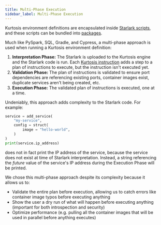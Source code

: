 ```yaml
---
title: Multi-Phase Execution
sidebar_label: Multi-Phase Execution
---
```


<!-- TODO Refactor this a bit when we have a 'plan' object -->

Kurtosis environment definitions are encapsulated inside [Starlark scripts][starlark-explainer], and these scripts can be bundled into [packages][packages].

Much like PySpark, SQL, Gradle, and Cypress, a multi-phase approach is used when running a Kurtosis environment definition:

<!-- TODO Add a dependency phase when we do dependency resolution before interpretation? -->
1. **Interpretation Phase:** The Starlark is uploaded to the Kurtosis engine and the Starlark code is run. Each [Kurtosis instruction][starlark-instructions] adds a step to a plan of instructions to execute, but the instruction isn't executed yet.
1. **Validation Phase:** The plan of instructions is validated to ensure port dependencies are referencing existing ports, container images exist, duplicate services aren't being created, etc.
1. **Execution Phase:** The validated plan of instructions is executed, one at a time.

Undeniably, this approach adds complexity to the Starlark code. For example:

```python
service = add_service(
    "my-service",
    config = struct(
        image = "hello-world",
    )
)
print(service.ip_address)
```

does not in fact print the IP address of the service, because the service does not exist at time of Starlark interpretation. Instead, a string referencing the _future_ value of the service's IP address during the Execution Phase will be printed.

We chose this multi-phase approach despite its complexity because it allows us to:

- Validate the entire plan before execution, allowing us to catch errors like container image typos before executing anything
- Show the user a dry run of what will happen before executing anything (important for both introspection and security)
- Optimize performance (e.g. pulling all the container images that will be used in parallel before anything executes)
<!--- TODO add information about the decomposition & resolution usecases when we have them: https://www.notion.so/kurtosistech/Why-Kevin-Amir-keep-insisting-on-two-phase-execution-despite-its-downsides-592f40b1631c443a9c4e183c3ae2ae30 -->

<!---------------- ONLY LINKS BELOW HERE ------------------------->
[starlark-explainer]: ../explainers/starlark.md
[starlark-instructions]: ./starlark-instructions.md
[packages]: ./packages.md
